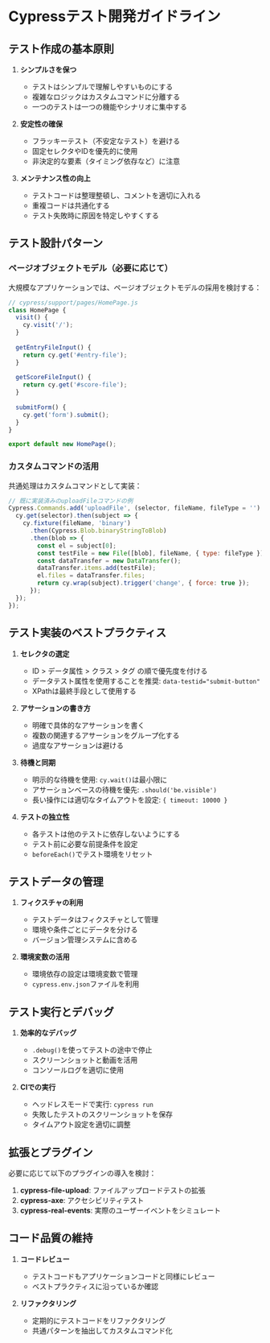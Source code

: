 # Cypressテスト開発ガイドライン

## テスト作成の基本原則

1. **シンプルさを保つ**
   - テストはシンプルで理解しやすいものにする
   - 複雑なロジックはカスタムコマンドに分離する
   - 一つのテストは一つの機能やシナリオに集中する

2. **安定性の確保**
   - フラッキーテスト（不安定なテスト）を避ける
   - 固定セレクタやIDを優先的に使用
   - 非決定的な要素（タイミング依存など）に注意

3. **メンテナンス性の向上**
   - テストコードは整理整頓し、コメントを適切に入れる
   - 重複コードは共通化する
   - テスト失敗時に原因を特定しやすくする

## テスト設計パターン

### ページオブジェクトモデル（必要に応じて）

大規模なアプリケーションでは、ページオブジェクトモデルの採用を検討する：

```javascript
// cypress/support/pages/HomePage.js
class HomePage {
  visit() {
    cy.visit('/');
  }
  
  getEntryFileInput() {
    return cy.get('#entry-file');
  }
  
  getScoreFileInput() {
    return cy.get('#score-file');
  }
  
  submitForm() {
    cy.get('form').submit();
  }
}

export default new HomePage();
```

### カスタムコマンドの活用

共通処理はカスタムコマンドとして実装：

```javascript
// 既に実装済みのuploadFileコマンドの例
Cypress.Commands.add('uploadFile', (selector, fileName, fileType = '') => {
  cy.get(selector).then(subject => {
    cy.fixture(fileName, 'binary')
      .then(Cypress.Blob.binaryStringToBlob)
      .then(blob => {
        const el = subject[0];
        const testFile = new File([blob], fileName, { type: fileType });
        const dataTransfer = new DataTransfer();
        dataTransfer.items.add(testFile);
        el.files = dataTransfer.files;
        return cy.wrap(subject).trigger('change', { force: true });
      });
  });
});
```

## テスト実装のベストプラクティス

1. **セレクタの選定**
   - ID > データ属性 > クラス > タグ の順で優先度を付ける
   - データテスト属性を使用することを推奨: `data-testid="submit-button"`
   - XPathは最終手段として使用する

2. **アサーションの書き方**
   - 明確で具体的なアサーションを書く
   - 複数の関連するアサーションをグループ化する
   - 過度なアサーションは避ける

3. **待機と同期**
   - 明示的な待機を使用: `cy.wait()`は最小限に
   - アサーションベースの待機を優先: `.should('be.visible')`
   - 長い操作には適切なタイムアウトを設定: `{ timeout: 10000 }`

4. **テストの独立性**
   - 各テストは他のテストに依存しないようにする
   - テスト前に必要な前提条件を設定
   - `beforeEach()`でテスト環境をリセット

## テストデータの管理

1. **フィクスチャの利用**
   - テストデータはフィクスチャとして管理
   - 環境や条件ごとにデータを分ける
   - バージョン管理システムに含める

2. **環境変数の活用**
   - 環境依存の設定は環境変数で管理
   - `cypress.env.json`ファイルを利用

## テスト実行とデバッグ

1. **効率的なデバッグ**
   - `.debug()`を使ってテストの途中で停止
   - スクリーンショットと動画を活用
   - コンソールログを適切に使用

2. **CIでの実行**
   - ヘッドレスモードで実行: `cypress run`
   - 失敗したテストのスクリーンショットを保存
   - タイムアウト設定を適切に調整

## 拡張とプラグイン

必要に応じて以下のプラグインの導入を検討：

1. **cypress-file-upload**: ファイルアップロードテストの拡張
2. **cypress-axe**: アクセシビリティテスト
3. **cypress-real-events**: 実際のユーザーイベントをシミュレート

## コード品質の維持

1. **コードレビュー**
   - テストコードもアプリケーションコードと同様にレビュー
   - ベストプラクティスに沿っているか確認

2. **リファクタリング**
   - 定期的にテストコードをリファクタリング
   - 共通パターンを抽出してカスタムコマンド化 
